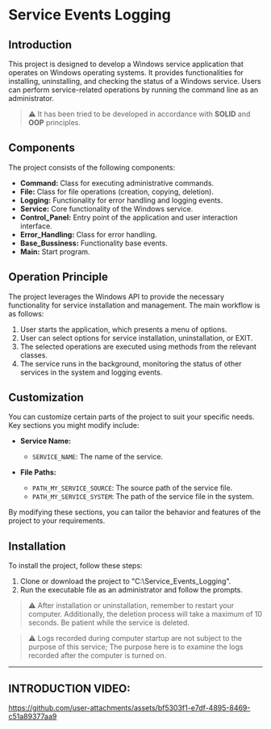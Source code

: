 # Service Events Logging

## Introduction

This project is designed to develop a Windows service application that operates on Windows operating systems. It provides functionalities for installing, uninstalling, and checking the status of a Windows service. Users can perform service-related operations by running the command line as an administrator.

> :warning:  It has been tried to be developed in accordance with **SOLID** and **OOP** principles.

## Components

The project consists of the following components:

- **Command:** Class for executing administrative commands.
- **File:** Class for file operations (creation, copying, deletion).
- **Logging:** Functionality for error handling and logging events.
- **Service:** Core functionality of the Windows service.
- **Control_Panel:** Entry point of the application and user interaction interface.
- **Error_Handling:** Class for error handling.
- **Base_Bussiness:** Functionality base events.
- **Main:** Start program.

## Operation Principle

The project leverages the Windows API to provide the necessary functionality for service installation and management. The main workflow is as follows:

1. User starts the application, which presents a menu of options.
2. User can select options for service installation, uninstallation, or EXIT.
3. The selected operations are executed using methods from the relevant classes.
4. The service runs in the background, monitoring the status of other services in the system and logging events.

## Customization

You can customize certain parts of the project to suit your specific needs. Key sections you might modify include:

- **Service Name:**
  - `SERVICE_NAME`: The name of the service.
  
- **File Paths:**
  - `PATH_MY_SERVICE_SOURCE`: The source path of the service file.
  - `PATH_MY_SERVICE_SYSTEM`: The path of the service file in the system.

By modifying these sections, you can tailor the behavior and features of the project to your requirements.

## Installation

To install the project, follow these steps:

1. Clone or download the project to "C:\Service_Events_Logging".
2. Run the executable file as an administrator and follow the prompts.

> :warning:  After installation or uninstallation, remember to restart your computer. Additionally, the deletion process will take a maximum of 10 seconds. Be patient while the service is deleted.

> :warning:  Logs recorded during computer startup are not subject to the purpose of this service; The purpose here is to examine the logs recorded after the computer is turned on.

------------------------------------
## INTRODUCTION VIDEO:

https://github.com/user-attachments/assets/bf5303f1-e7df-4895-8469-c51a89377aa9



